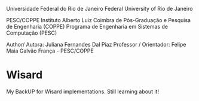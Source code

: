 Universidade Federal do Rio de Janeiro
Federal University of Rio de Janeiro

PESC/COPPE
Instituto Alberto Luiz Coimbra de Pós-Graduação e Pesquisa de Engenharia (COPPE)
Programa de Engenharia em Sistemas de Computação (PESC)


Author/ Autora: Juliana Fernandes Dal Piaz
Professor / Orientador: Felipe Maia Galvão França - PESC/COPPE

# Wisard

My BackUP for Wisard implementations. Still learning about it!
